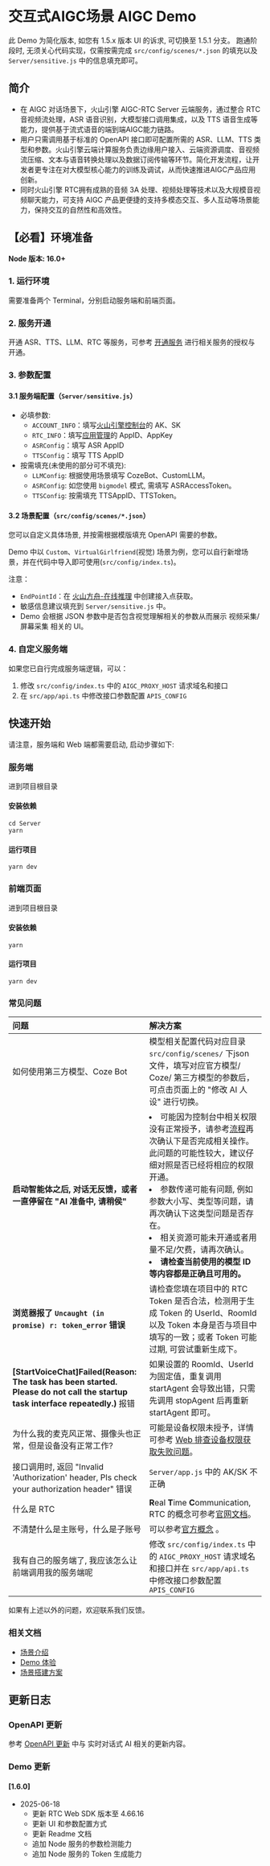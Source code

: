 # 交互式AIGC场景 AIGC Demo

此 Demo 为简化版本, 如您有 1.5.x 版本 UI 的诉求, 可切换至 1.5.1 分支。
跑通阶段时, 无须关心代码实现，仅需按需完成 `src/config/scenes/*.json` 的填充以及 `Server/sensitive.js` 中的信息填充即可。

## 简介
- 在 AIGC 对话场景下，火山引擎 AIGC-RTC Server 云端服务，通过整合 RTC 音视频流处理，ASR 语音识别，大模型接口调用集成，以及 TTS 语音生成等能力，提供基于流式语音的端到端AIGC能力链路。
- 用户只需调用基于标准的 OpenAPI 接口即可配置所需的 ASR、LLM、TTS 类型和参数。火山引擎云端计算服务负责边缘用户接入、云端资源调度、音视频流压缩、文本与语音转换处理以及数据订阅传输等环节。简化开发流程，让开发者更专注在对大模型核心能力的训练及调试，从而快速推进AIGC产品应用创新。     
- 同时火山引擎 RTC拥有成熟的音频 3A 处理、视频处理等技术以及大规模音视频聊天能力，可支持 AIGC 产品更便捷的支持多模态交互、多人互动等场景能力，保持交互的自然性和高效性。 

## 【必看】环境准备
**Node 版本: 16.0+**

### 1. 运行环境
需要准备两个 Terminal，分别启动服务端和前端页面。

### 2. 服务开通
开通 ASR、TTS、LLM、RTC 等服务，可参考 [开通服务](https://www.volcengine.com/docs/6348/1315561?s=g) 进行相关服务的授权与开通。

### 3. 参数配置
#### 3.1 服务端配置（`Server/sensitive.js`）
- 必填参数:
    - `ACCOUNT_INFO`：填写[火山引擎控制台](https://console.volcengine.com/iam/keymanage)的 AK、SK
    - `RTC_INFO`：填写[应用管理](https://console.volcengine.com/rtc/aigc/listRTC)的 AppID、AppKey
    - `ASRConfig`：填写 ASR AppID
    - `TTSConfig`：填写 TTS AppID
- 按需填充(未使用的部分可不填充):
    - `LLMConfig`: 根据使用场景填写 CozeBot、CustomLLM。
    - `ASRConfig`: 如您使用 `bigmodel` 模式, 需填写 ASRAccessToken。
    - `TTSConfig`: 按需填充 TTSAppID、TTSToken。

#### 3.2 场景配置（`src/config/scenes/*.json`）
您可以自定义具体场景, 并按需根据模版填充 OpenAPI 需要的参数。

Demo 中以 `Custom`、`VirtualGirlfriend`(视觉) 场景为例，您可以自行新增场景，并在代码中导入即可使用(`src/config/index.ts`)。

注意：
- `EndPointId`：在 [火山方舟-在线推理](https://console.volcengine.com/ark/region:ark+cn-beijing/endpoint) 中创建接入点获取。
- 敏感信息建议填充到 `Server/sensitive.js` 中。
- Demo 会根据 JSON 参数中是否包含视觉理解相关的参数从而展示 视频采集/屏幕采集 相关的 UI。

### 4. 自定义服务端
如果您已自行完成服务端逻辑，可以：
1. 修改 `src/config/index.ts` 中的 `AIGC_PROXY_HOST` 请求域名和接口
2. 在 `src/app/api.ts` 中修改接口参数配置 `APIS_CONFIG`

## 快速开始
请注意，服务端和 Web 端都需要启动, 启动步骤如下:
### 服务端
进到项目根目录
#### 安装依赖
```shell
cd Server
yarn
```
#### 运行项目
```shell
yarn dev
```

### 前端页面
进到项目根目录
#### 安装依赖
```shell
yarn
```
#### 运行项目
```shell
yarn dev
```

### 常见问题
| 问题 | 解决方案 |
| :-- | :-- |
| 如何使用第三方模型、Coze Bot | 模型相关配置代码对应目录 `src/config/scenes/` 下json 文件，填写对应官方模型/ Coze/ 第三方模型的参数后，可点击页面上的 "修改 AI 人设" 进行切换。 |
| **启动智能体之后, 对话无反馈，或者一直停留在 "AI 准备中, 请稍侯"** | <li>可能因为控制台中相关权限没有正常授予，请参考[流程](https://www.volcengine.com/docs/6348/1315561?s=g)再次确认下是否完成相关操作。此问题的可能性较大，建议仔细对照是否已经将相应的权限开通。</li><li>参数传递可能有问题, 例如参数大小写、类型等问题，请再次确认下这类型问题是否存在。</li><li>相关资源可能未开通或者用量不足/欠费，请再次确认。</li><li>**请检查当前使用的模型 ID 等内容都是正确且可用的。**</li> |
| **浏览器报了 `Uncaught (in promise) r: token_error` 错误** | 请检查您填在项目中的 RTC Token 是否合法，检测用于生成 Token 的 UserId、RoomId 以及 Token 本身是否与项目中填写的一致；或者 Token 可能过期, 可尝试重新生成下。 |
| **[StartVoiceChat]Failed(Reason: The task has been started. Please do not call the startup task interface repeatedly.)** 报错 | 如果设置的 RoomId、UserId 为固定值，重复调用 startAgent 会导致出错，只需先调用 stopAgent 后再重新 startAgent 即可。 |
| 为什么我的麦克风正常、摄像头也正常，但是设备没有正常工作? | 可能是设备权限未授予，详情可参考 [Web 排查设备权限获取失败问题](https://www.volcengine.com/docs/6348/1356355?s=g)。 |
| 接口调用时, 返回 "Invalid 'Authorization' header, Pls check your authorization header" 错误 | `Server/app.js` 中的 AK/SK 不正确 |
| 什么是 RTC | **R**eal **T**ime **C**ommunication, RTC 的概念可参考[官网文档](https://www.volcengine.com/docs/6348/66812?s=g)。 |
| 不清楚什么是主账号，什么是子账号 | 可以参考[官方概念](https://www.volcengine.com/docs/6257/64963?hyperlink_open_type=lark.open_in_browser&s=g) 。|
| 我有自己的服务端了, 我应该怎么让前端调用我的服务端呢 | 修改 `src/config/index.ts` 中的 `AIGC_PROXY_HOST` 请求域名和接口并在 `src/app/api.ts` 中修改接口参数配置 `APIS_CONFIG` |

如果有上述以外的问题，欢迎联系我们反馈。

### 相关文档
- [场景介绍](https://www.volcengine.com/docs/6348/1310537?s=g)
- [Demo 体验](https://www.volcengine.com/docs/6348/1310559?s=g)
- [场景搭建方案](https://www.volcengine.com/docs/6348/1310560?s=g)

## 更新日志

### OpenAPI 更新
参考 [OpenAPI 更新](https://www.volcengine.com/docs/6348/1544162) 中与 实时对话式 AI 相关的更新内容。

### Demo 更新

#### [1.6.0]
- 2025-06-18
    - 更新 RTC Web SDK 版本至 4.66.16
    - 更新 UI 和参数配置方式
    - 更新 Readme 文档
    - 追加 Node 服务的参数检测能力
    - 追加 Node 服务的 Token 生成能力